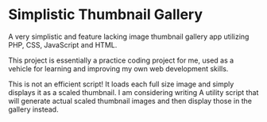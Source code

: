 # Simplistic Thumbnail Gallery
A very simplistic and feature lacking image thumbnail gallery app utilizing PHP, CSS, JavaScript and HTML.

This project is essentially a practice coding project for me, used as a vehicle for learning and improving my own web development skills.

This is not an efficient script! It loads each full size image and simply displays it as a scaled thumbnail.
I am considering writing A utility script that will generate actual scaled thumbnail images and then display those in the gallery instead.
